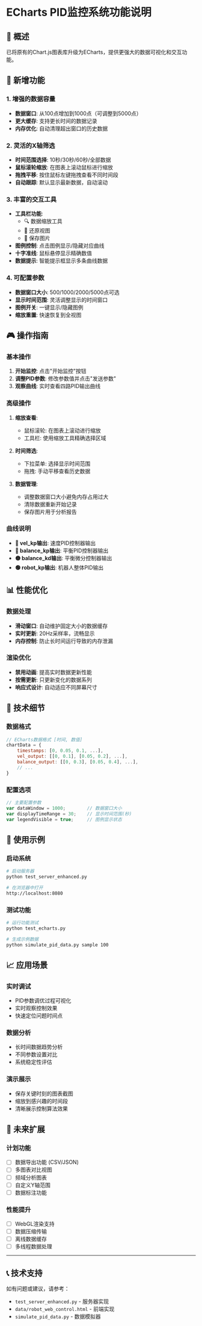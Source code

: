 # ECharts PID监控系统功能说明

## 🎯 概述

已将原有的Chart.js图表库升级为ECharts，提供更强大的数据可视化和交互功能。

## 🚀 新增功能

### 1. 增强的数据容量
- **数据窗口**: 从100点增加到1000点（可调整到5000点）
- **更大缓存**: 支持更长时间的数据记录
- **内存优化**: 自动清理超出窗口的历史数据

### 2. 灵活的X轴筛选
- **时间范围选择**: 10秒/30秒/60秒/全部数据
- **鼠标滚轮缩放**: 在图表上滚动鼠标进行缩放
- **拖拽平移**: 按住鼠标左键拖拽查看不同时间段
- **自动跟踪**: 默认显示最新数据，自动滚动

### 3. 丰富的交互工具
- **工具栏功能**:
  - 🔍 数据缩放工具
  - 🔄 还原视图
  - 💾 保存图片
- **图例控制**: 点击图例显示/隐藏对应曲线
- **十字准线**: 鼠标悬停显示精确数值
- **数据提示**: 智能提示框显示多条曲线数据

### 4. 可配置参数
- **数据窗口大小**: 500/1000/2000/5000点可选
- **显示时间范围**: 灵活调整显示的时间窗口
- **图例开关**: 一键显示/隐藏图例
- **缩放重置**: 快速恢复到全视图

## 🎮 操作指南

### 基本操作
1. **开始监控**: 点击"开始监控"按钮
2. **调整PID参数**: 修改参数值并点击"发送参数"
3. **观察曲线**: 实时查看四路PID输出曲线

### 高级操作
1. **缩放查看**:
   - 鼠标滚轮: 在图表上滚动进行缩放
   - 工具栏: 使用缩放工具精确选择区域
   
2. **时间筛选**:
   - 下拉菜单: 选择显示时间范围
   - 拖拽: 手动平移查看历史数据
   
3. **数据管理**:
   - 调整数据窗口大小避免内存占用过大
   - 清除数据重新开始记录
   - 保存图片用于分析报告

### 曲线说明
- **🔴 vel_kp输出**: 速度PID控制器输出
- **🔵 balance_kp输出**: 平衡PID控制器输出  
- **🟡 balance_kd输出**: 平衡微分控制器输出
- **🟢 robot_kp输出**: 机器人整体PID输出

## 📊 性能优化

### 数据处理
- **滑动窗口**: 自动维护固定大小的数据缓存
- **实时更新**: 20Hz采样率，流畅显示
- **内存控制**: 防止长时间运行导致的内存泄漏

### 渲染优化
- **禁用动画**: 提高实时数据更新性能
- **按需更新**: 只更新变化的数据系列
- **响应式设计**: 自动适应不同屏幕尺寸

## 🔧 技术细节

### 数据格式
```javascript
// ECharts数据格式 [时间, 数值]
chartData = {
    timestamps: [0, 0.05, 0.1, ...],
    vel_output: [[0, 0.1], [0.05, 0.2], ...],
    balance_output: [[0, 0.3], [0.05, 0.4], ...],
    // ...
}
```

### 配置选项
```javascript
// 主要配置参数
var dataWindow = 1000;        // 数据窗口大小
var displayTimeRange = 30;    // 显示时间范围(秒)
var legendVisible = true;     // 图例显示状态
```

## 🚀 使用示例

### 启动系统
```bash
# 启动服务器
python test_server_enhanced.py

# 在浏览器中打开
http://localhost:8080
```

### 测试功能
```bash
# 运行功能测试
python test_echarts.py

# 生成示例数据
python simulate_pid_data.py sample 100
```

## 📈 应用场景

### 实时调试
- PID参数调优过程可视化
- 实时观察控制效果
- 快速定位问题时间点

### 数据分析
- 长时间数据趋势分析
- 不同参数设置对比
- 系统稳定性评估

### 演示展示
- 保存关键时刻的图表截图
- 缩放到感兴趣的时间段
- 清晰展示控制算法效果

## 🔮 未来扩展

### 计划功能
- [ ] 数据导出功能 (CSV/JSON)
- [ ] 多图表对比视图
- [ ] 频域分析图表
- [ ] 自定义Y轴范围
- [ ] 数据标注功能

### 性能提升
- [ ] WebGL渲染支持
- [ ] 数据压缩传输
- [ ] 离线数据缓存
- [ ] 多线程数据处理

---

## 📞 技术支持

如有问题或建议，请参考：
- `test_server_enhanced.py` - 服务器实现
- `data/robot_web_control.html` - 前端实现
- `simulate_pid_data.py` - 数据模拟器 